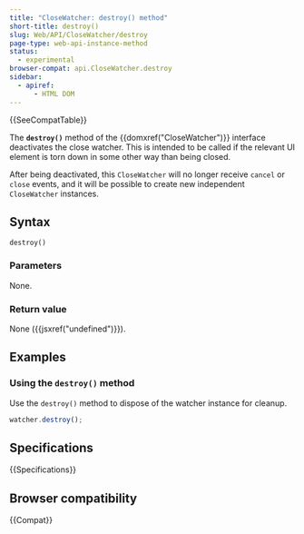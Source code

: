 ```yaml
---
title: "CloseWatcher: destroy() method"
short-title: destroy()
slug: Web/API/CloseWatcher/destroy
page-type: web-api-instance-method
status:
  - experimental
browser-compat: api.CloseWatcher.destroy
sidebar:
  - apiref:
      - HTML DOM
---
```


{{SeeCompatTable}}

The **`destroy()`** method of the {{domxref("CloseWatcher")}} interface deactivates the close watcher. This is intended to be called if the relevant UI element is torn down in some other way than being closed.

After being deactivated, this `CloseWatcher` will no longer receive `cancel` or `close` events, and it will be possible to create new independent `CloseWatcher` instances.

## Syntax

```js-nolint
destroy()
```

### Parameters

None.

### Return value

None ({{jsxref("undefined")}}).

## Examples

### Using the `destroy()` method

Use the `destroy()` method to dispose of the watcher instance for cleanup.

```js
watcher.destroy();
```

## Specifications

{{Specifications}}

## Browser compatibility

{{Compat}}
